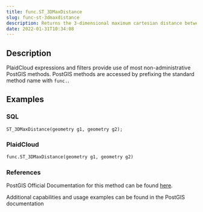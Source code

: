 ```yaml
---
title: func.ST_3DMaxDistance
slug: func-st-3dmaxdistance
description: Returns the 3-dimensional maximum cartesian distance between two geometries in projected units
date: 2022-01-31T10:34:08
---
```



## Description


PlaidCloud expressions and filters provide use of most non-administrative PostGIS methods. PostGIS methods are accessed by prefixing the standard method name with `func.`.



## Examples


### SQL



```
ST_3DMaxDistance(geometry g1, geometry g2);
```


### PlaidCloud



```python
func.ST_3DMaxDistance(geometry g1, geometry g2)
```


### References


PostGIS Official Documentation for this method can be found [here](https://postgis.net/docs/manual-3.1/ST_3DMaxDistance.html).



Additional capabilities and usage examples can be found in the PostGIS documentation


